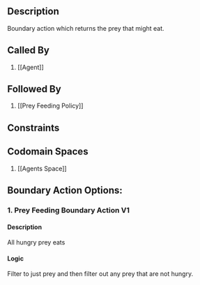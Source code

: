 ## Description

Boundary action which returns the prey that might eat.
## Called By
1. [[Agent]]

## Followed By
1. [[Prey Feeding Policy]]

## Constraints

## Codomain Spaces
1. [[Agents Space]]

## Boundary Action Options:
### 1. Prey Feeding Boundary Action V1
#### Description
All hungry prey eats
#### Logic
Filter to just prey and then filter out any prey that are not hungry.

